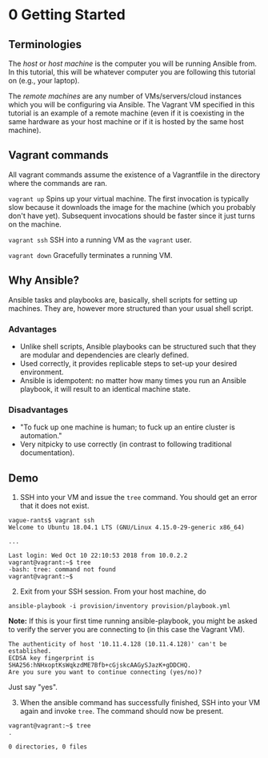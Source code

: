 # 0 Getting Started

## Terminologies

The _host_ or _host machine_ is the computer you will be running Ansible from.
In this tutorial, this will be whatever computer you are following this tutorial
on (e.g., your laptop).

The _remote machines_ are any number of VMs/servers/cloud instances which you
will be configuring via Ansible. The Vagrant VM specified in this tutorial is
an example of a remote machine (even if it is coexisting in the same hardware
as your host machine or if it is hosted by the same host machine).

## Vagrant commands

All vagrant commands assume the existence of a Vagrantfile in the directory
where the commands are ran.

`vagrant up` Spins up your virtual machine. The first invocation is typically
slow because it downloads the image for the machine (which you probably don't
have yet). Subsequent invocations should be faster since it just turns on the
machine.

`vagrant ssh` SSH into a running VM as the `vagrant` user.

`vagrant down` Gracefully terminates a running VM.

## Why Ansible?

Ansible tasks and playbooks are, basically, shell scripts for setting up
machines. They are, however more structured than your usual shell script.

### Advantages

- Unlike shell scripts, Ansible playbooks can be structured such that they are
modular and dependencies are clearly defined.
- Used correctly, it provides replicable steps to set-up your desired
environment.
- Ansible is idempotent: no matter how many times you run an Ansible playbook,
it will result to an identical machine state.

### Disadvantages

- "To fuck up one machine is human; to fuck up an entire cluster is automation."
- Very nitpicky to use correctly (in contrast to following traditional
documentation).

## Demo

1. SSH into your VM and issue the `tree` command. You should get an error that
it does not exist.

```
vague-rants$ vagrant ssh
Welcome to Ubuntu 18.04.1 LTS (GNU/Linux 4.15.0-29-generic x86_64)

...

Last login: Wed Oct 10 22:10:53 2018 from 10.0.2.2
vagrant@vagrant:~$ tree
-bash: tree: command not found
vagrant@vagrant:~$
```

2. Exit from your SSH session. From your host machine, do

```
ansible-playbook -i provision/inventory provision/playbook.yml
```

**Note:** If this is your first time running ansible-playbook, you might be asked
to verify the server you are connecting to (in this case the Vagrant VM).

```
The authenticity of host '10.11.4.128 (10.11.4.128)' can't be established.
ECDSA key fingerprint is SHA256:hNHxoptKsWqkzdME7Bfb+cGjskcAAGySJazK+gDDCHQ.
Are you sure you want to continue connecting (yes/no)?
```

Just say "yes".

3. When the ansible command has successfully finished, SSH into your VM again
and invoke `tree`. The command should now be present.

```
vagrant@vagrant:~$ tree
.

0 directories, 0 files

```
